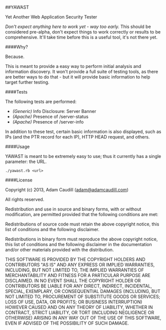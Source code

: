 ##YAWAST

Yet Another Web Application Security Tester

*Don't expect anything here to work yet - way too early.* This should be considered pre-alpha, don't expect things to work correctly or results to be comprehensive. It'll take time before this is a useful tool, it's not there yet.

####Why?

Because.

This is meant to provide a easy way to perform initial analysis and information discovery. It won't provide a full suite of testing tools, as there are better ways to do that - but it will provide basic information to help target further testing.

####Tests

The following tests are performed:

* *(Generic)* Info Disclosure: Server Banner
* *(Apache)* Presence of /server-status
* *(Apache)* Presence of /server-info

In addition to these test, certain basic information is also displayed, such as IPs (and the PTR record for each IP), HTTP HEAD request, and others.

####Usage

YAWAST is meant to be extremely easy to use; thus it currently has a single parameter: the URL.

`./yawast.rb <url>`

####License

Copyright (c) 2013, Adam Caudill (adam@adamcaudill.com)

All rights reserved.

Redistribution and use in source and binary forms, with or without modification, are permitted provided that the following conditions are met:

Redistributions of source code must retain the above copyright notice, this list of conditions and the following disclaimer.

Redistributions in binary form must reproduce the above copyright notice, this list of conditions and the following disclaimer in the documentation and/or other materials provided with the distribution.

THIS SOFTWARE IS PROVIDED BY THE COPYRIGHT HOLDERS AND CONTRIBUTORS "AS IS" AND ANY EXPRESS OR IMPLIED WARRANTIES, INCLUDING, BUT NOT LIMITED TO, THE IMPLIED WARRANTIES OF MERCHANTABILITY AND FITNESS FOR A PARTICULAR PURPOSE ARE DISCLAIMED. IN NO EVENT SHALL THE COPYRIGHT HOLDER OR CONTRIBUTORS BE LIABLE FOR ANY DIRECT, INDIRECT, INCIDENTAL, SPECIAL, EXEMPLARY, OR CONSEQUENTIAL DAMAGES (INCLUDING, BUT NOT LIMITED TO, PROCUREMENT OF SUBSTITUTE GOODS OR SERVICES; LOSS OF USE, DATA, OR PROFITS; OR BUSINESS INTERRUPTION) HOWEVER CAUSED AND ON ANY THEORY OF LIABILITY, WHETHER IN CONTRACT, STRICT LIABILITY, OR TORT (INCLUDING NEGLIGENCE OR OTHERWISE) ARISING IN ANY WAY OUT OF THE USE OF THIS SOFTWARE, EVEN IF ADVISED OF THE POSSIBILITY OF SUCH DAMAGE.
